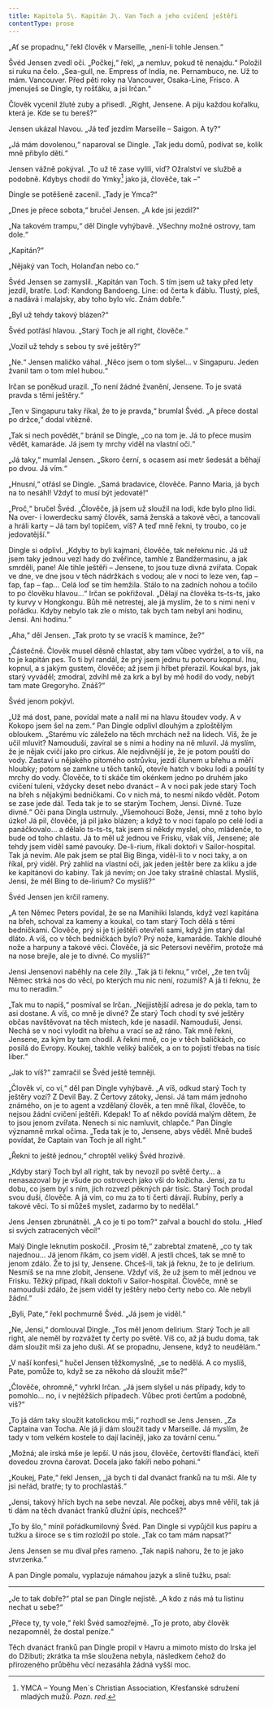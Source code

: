 ```yaml
---
title: Kapitola 5\. Kapitán J\. Van Toch a jeho cvičení ještěři
contentType: prose
---
```


<section>

„Ať se propadnu,“ řekl člověk v Marseille, „není-li tohle Jensen.“

Švéd Jensen zvedl oči. „Počkej,“ řekl, „a nemluv, pokud tě nenajdu.“ Položil si ruku na čelo. „Sea-gull, ne. Empress of India, ne. Pernambuco, ne. Už to mám. Vancouver. Před pěti roky na Vancouver, Osaka-Line, Frisco. A jmenuješ se Dingle, ty rošťáku, a jsi Irčan.“

Člověk vycenil žluté zuby a přisedl. „Right, Jensene. A piju každou kořalku, která je. Kde se tu bereš?“

Jensen ukázal hlavou. „Já teď jezdím Marseille – Saigon. A ty?“

„Já mám dovolenou,“ naparoval se Dingle. „Tak jedu domů, podívat se, kolik mně přibylo dětí.“

Jensen vážně pokýval. „To už tě zase vylili, viď? Ožralství ve službě a podobně. Kdybys chodil do Ymky[^10] jako já, člověče, tak –“

Dingle se potěšeně zacenil. „Tady je Ymca?“

„Dnes je přece sobota,“ bručel Jensen. „A kde jsi jezdil?“

„Na takovém trampu,“ děl Dingle vyhýbavě. „Všechny možné ostrovy, tam dole.“

„Kapitán?“

„Nějaký van Toch, Holanďan nebo co.“

Švéd Jensen se zamyslil. „Kapitán van Toch. S tím jsem už taky před lety jezdil, bratře. Loď: Kandong Bandoeng. Line: od čerta k ďáblu. Tlustý, pleš, a nadává i malajsky, aby toho bylo víc. Znám dobře.“

„Byl už tehdy takový blázen?“

Švéd potřásl hlavou. „Starý Toch je all right, člověče.“

„Vozil už tehdy s sebou ty své ještěry?“

„Ne.“ Jensen maličko váhal. „Něco jsem o tom slyšel… v Singapuru. Jeden žvanil tam o tom mlel hubou.“

Irčan se poněkud urazil. „To není žádné žvanění, Jensene. To je svatá pravda s těmi ještěry.“

„Ten v Singapuru taky říkal, že to je pravda,“ brumlal Švéd. „A přece dostal po držce,“ dodal vítězně.

„Tak si nech povědět,“ bránil se Dingle, „co na tom je. Já to přece musím vědět, kamaráde. Já jsem ty mrchy viděl na vlastní oči.“

„Já taky,“ mumlal Jensen. „Skoro černí, s ocasem asi metr šedesát a běhají po dvou. Já vím.“

„Hnusní,“ otřásl se Dingle. „Samá bradavice, člověče. Panno Maria, já bych na to nesáhl! Vždyť to musí být jedovaté!“

„Proč,“ bručel Švéd. „Člověče, já jsem už sloužil na lodi, kde bylo plno lidí. Na over- i lowerdecku samý člověk, samá ženská a takové věci, a tancovali a hráli karty – Já tam byl topičem, víš? A teď mně řekni, ty troubo, co je jedovatější.“

Dingle si odplivl. „Kdyby to byli kajmani, člověče, tak neřeknu nic. Já už jsem taky jednou vezl hady do zvěřince, tamhle z Bandžermasinu, a jak smrděli, pane! Ale tihle ještěři – Jensene, to jsou tuze divná zvířata. Copak ve dne, ve dne jsou v těch nádržkách s vodou; ale v noci to leze ven, ťap – ťap, ťap – ťap… Celá loď se tím hemžila. Stálo to na zadních nohou a točilo to po člověku hlavou…“ Irčan se pokřižoval. „Dělají na člověka ts-ts-ts, jako ty kurvy v Hongkongu. Bůh mě netrestej, ale já myslím, že to s nimi není v pořádku. Kdyby nebylo tak zle o místo, tak bych tam nebyl ani hodinu, Jensi. Ani hodinu.“

„Aha,“ děl Jensen. „Tak proto ty se vracíš k mamince, že?“

„Částečně. Člověk musel děsně chlastat, aby tam vůbec vydržel, a to víš, na to je kapitán pes. To ti byl randál, že prý jsem jednu tu potvoru kopnul. Inu, kopnul, a s jakým gustem, člověče; až jsem jí hřbet přerazil. Koukal bys, jak starý vyváděl; zmodral, zdvihl mě za krk a byl by mě hodil do vody, nebýt tam mate Gregoryho. Znáš?“

Švéd jenom pokývl.

„Už má dost, pane, povídal mate a nalil mi na hlavu štoudev vody. A v Kokopo jsem šel na zem.“ Pan Dingle odplivl dlouhým a zploštělým obloukem. „Starému víc záleželo na těch mrchách než na lidech. Víš, že je učil mluvit? Namouduši, zavíral se s nimi a hodiny na ně mluvil. Já myslím, že je nějak cvičí jako pro cirkus. Ale nejdivnější je, že je potom pouští do vody. Zastaví u nějakého pitomého ostrůvku, jezdí člunem u břehu a měří hloubky; potom se zamkne u těch tanků, otevře hatch v boku lodi a pouští ty mrchy do vody. Člověče, to ti skáče tím okénkem jedno po druhém jako cvičení tuleni, vždycky deset nebo dvanáct – A v noci pak jede starý Toch na břeh s nějakými bedničkami. Co v nich má, to nesmí nikdo vědět. Potom se zase jede dál. Teda tak je to se starým Tochem, Jensi. Divné. Tuze divné.“ Oči pana Dingla ustrnuly. „Všemohoucí Bože, Jensi, mně z toho bylo úzko! Já pil, člověče, já pil jako blázen; a když to v noci ťapalo po celé lodi a panáčkovalo… a dělalo ts-ts-ts, tak jsem si někdy myslel, oho, mládenče, to bude od toho chlastu. Já to měl už jednou ve Frisku, však víš, Jensene; ale tehdy jsem viděl samé pavouky. De-li-rium, říkali doktoři v Sailor-hospital. Tak já nevím. Ale pak jsem se ptal Big Binga, viděl-li to v noci taky, a on říkal, prý viděl. Prý zahlíd na vlastní oči, jak jeden ještěr bere za kliku a jde ke kapitánovi do kabiny. Tak já nevím; on Joe taky strašně chlastal. Myslíš, Jensi, že měl Bing to de-lirium? Co myslíš?“

Švéd Jensen jen krčil rameny.

„A ten Němec Peters povídal, že se na Manihiki Islands, když vezl kapitána na břeh, schoval za kameny a koukal, co tam starý Toch dělá s těmi bedničkami. Člověče, prý si je ti ještěři otevřeli sami, když jim starý dal dláto. A víš, co v těch bedničkách bylo? Prý nože, kamaráde. Takhle dlouhé nože a harpuny a takové věci. Člověče, já sic Petersovi nevěřím, protože má na nose brejle, ale je to divné. Co myslíš?“

Jensi Jensenovi naběhly na cele žíly. „Tak já ti řeknu,“ vrčel, „že ten tvůj Němec strká nos do věcí, po kterých mu nic není, rozumíš? A já ti řeknu, že mu to neradím.“

„Tak mu to napiš,“ posmíval se Irčan. „Nejjistější adresa je do pekla, tam to asi dostane. A víš, co mně je divné? Že starý Toch chodí ty své ještěry občas navštěvovat na těch místech, kde je nasadil. Namouduši, Jensi. Nechá se v noci vylodit na břehu a vrací se až ráno. Tak mně řekni, Jensene, za kým by tam chodil. A řekni mně, co je v těch balíčkách, co posílá do Evropy. Koukej, takhle veliký balíček, a on to pojistí třebas na tisíc liber.“

„Jak to víš?“ zamračil se Švéd ještě temněji.

„Člověk ví, co ví,“ děl pan Dingle vyhýbavě. „A víš, odkud starý Toch ty ještěry vozí? Z Devil Bay. Z Čertovy zátoky, Jensi. Já tam mám jednoho známého, on je to agent a vzdělaný člověk, a ten mně říkal, člověče, to nejsou žádní cvičení ještěři. Kdepak! To ať někdo povídá malým dětem, že to jsou jenom zvířata. Nenech si nic namluvit, chlapče.“ Pan Dingle významně mrkal očima. „Teda tak je to, Jensene, abys věděl. Mně budeš povídat, že Captain van Toch je all right.“

„Řekni to ještě jednou,“ chroptěl veliký Švéd hrozivě.

„Kdyby starý Toch byl all right, tak by nevozil po světě čerty… a nenasazoval by je všude po ostrovech jako vši do kožicha. Jensi, za tu dobu, co jsem byl s ním, jich rozvezl pěkných pár tisíc. Starý Toch prodal svou duši, člověče. A já vím, co mu za to ti čerti dávají. Rubíny, perly a takové věci. To si můžeš myslet, zadarmo by to nedělal.“

Jens Jensen zbrunátněl. „A co je ti po tom?“ zařval a bouchl do stolu. „Hleď si svých zatracených věcí!“

Malý Dingle leknutím poskočil. „Prosím tě,“ zabrebtal zmateně, „co ty tak najednou… Já jenom říkám, co jsem viděl. A jestli chceš, tak se mně to jenom zdálo. Že to jsi ty, Jensene. Chceš-li, tak já řeknu, že to je delirium. Nesmíš se na mne zlobit, Jensene. Vždyť víš, že už jsem to měl jednou ve Frisku. Těžký případ, říkali doktoři v Sailor-hospital. Člověče, mně se namouduši zdálo, že jsem viděl ty ještěry nebo čerty nebo co. Ale nebyli žádní.“

„Byli, Pate,“ řekl pochmurně Švéd. „Já jsem je viděl.“

„Ne, Jensi,“ domlouval Dingle. „Tos měl jenom delirium. Starý Toch je all right, ale neměl by rozvážet ty čerty po světě. Víš co, až já budu doma, tak dám sloužit mši za jeho duši. Ať se propadnu, Jensene, když to neudělám.“

„V naší konfesi,“ hučel Jensen těžkomyslně, „se to nedělá. A co myslíš, Pate, pomůže to, když se za někoho dá sloužit mše?“

„Člověče, ohromně,“ vyhrkl Irčan. „Já jsem slyšel u nás případy, kdy to pomohlo… no, i v nejtěžších případech. Vůbec proti čertům a podobně, víš?“

„To já dám taky sloužit katolickou mši,“ rozhodl se Jens Jensen. „Za Captaina van Tocha. Ale já ji dám sloužit tady v Marseille. Já myslím, že tady v tom velkém kostele to dají laciněji, jako za tovární cenu.“

„Možná; ale irská mše je lepší. U nás jsou, člověče, čertovští flanďáci, kteří dovedou zrovna čarovat. Docela jako fakíři nebo pohani.“

„Koukej, Pate,“ řekl Jensen, „já bych ti dal dvanáct franků na tu mši. Ale ty jsi neřád, bratře; ty to prochlastáš.“

„Jensi, takový hřích bych na sebe nevzal. Ale počkej, abys mně věřil, tak já ti dám na těch dvanáct franků dlužní úpis, nechceš?“

„To by šlo,“ mínil pořádkumilovný Švéd. Pan Dingle si vypůjčil kus papíru a tužku a široce se s tím rozložil po stole. „Tak co tam mám napsat?“

Jens Jensen se mu díval přes rameno. „Tak napiš nahoru, že to je jako stvrzenka.“

A pan Dingle pomalu, vyplazuje námahou jazyk a slině tužku, psal:

* * *

„Je to tak dobře?“ ptal se pan Dingle nejistě. „A kdo z nás má tu listinu nechat u sebe?“

„Přece ty, ty vole,“ řekl Švéd samozřejmě. „To je proto, aby člověk nezapomněl, že dostal peníze.“

Těch dvanáct franků pan Dingle propil v Havru a mimoto místo do Irska jel do Džibuti; zkrátka ta mše sloužena nebyla, následkem čehož do přirozeného průběhu věcí nezasáhla žádná vyšší moc.

</section>

[^1]: Dubbeltje – drobná holandská mince. _Pozn. red_.

[^2]: Kampong – malajská vesnice s tržištěm. _Pozn. red_.

[^3]: Toddy – palmové víno. _Pozn. red_.

[^4]: Bedřich Golombek (1901–1961), čes. novinář a prozaik. _Pozn. red_.

[^5]: Edvard Valenta (1901–1978), čes. spisovatel a publicista. _Pozn. red_.

[^6]: Jan Eskymo Welzl (1848–1948), čes. cestovatel, vynálezce a dobrodruh. _Pozn. red_.

[^7]: Lambrekýny (hol.) – závěsy na okna a dveře. _Pozn. red_.

[^8]: Pozamentérie – pásková textilie určená k dekoraci. _Pozn. red_.

[^9]: Bezoár – usazenina v útrobách některých savců považovaná za léčivý prostředek. _Pozn. red_.

[^10]: YMCA – Young Men´s Christian Association, Křesťanské sdružení mladých mužů. _Pozn. red_.

[^11]: Schillerův rytíř – odkaz na baladu _Rukavička_ Friedricha Schillera. _Pozn. red_.

[^12]: Trader Horn – ve své době populární americký film o obchodníkovi Hornovi a jeho cestě do Afriky. _Pozn. red_.

[^13]: Reptilia (lat.) – plazi. _Pozn. red_.

[^14]: Nereidky – mořské víly. _Pozn. red_.

[^15]: Pelagiál – vody osídlené planktonem. _Pozn. red_.

[^16]: „Zázrační“ koně z chovu něm. podnikatele Kralle, kteří údajně uměli počítat a výsledky oznamovali údery kopyt. _Pozn. red_.

[^17]: Mae West – amer. herečka, sex-symbol 30. let. 20. stol. _Pozn. red_.

[^18]: V praxi, v akci. _Pozn. red_.

[^19]: Lemurie – bájný světadíl (podobně jako Atlantida), měl se rozkládat v Indickém oceánu. _Pozn. red_.

[^20]: Zábava, rozptýlení. _Pozn. red_.

[^21]: Využití, zneužití. _Pozn. red_.

[^22]: Pojištění. _Pozn. red_.

[^23]: Živočich pracující, vyrábějící. _Pozn. red_.

[^24]: Mlok a německý národ. _Pozn. red_.

[^25]: Vývoj obojživelníků za fašismu. _Pozn. red_.

[^26]: Trade Unie – zaměstnanecké odbory. _Pozn. red_.

[^27]: Barkasa – člun sloužící zejména pro dopravu mezi kotvící lodí a břehem. _Pozn. red_.

[^28]: Je to podivín. _Pozn. red_.

[^29]: Zpráva o tělesných schopnostech Mloků. _Pozn. red_.

[^30]: Xeróza (řec.) – chorobná suchost. _Pozn. red_.

[^31]: François Coppé (1842–1908), franc. básník. _Pozn. red_.

[^32]: Basic English – jazyk se zásobou 850 slov, který byl vytvořen v roce 1929. _Pozn. red_.

[^33]: Ušlechtilý jazyk latinský. _Pozn. red_.

[^34]: Svět pozemský. _Pozn. red_.

[^35]: Měnový systém založený na dvou drahých kovech, na zlatě a stříbře. _Pozn. red_.

[^36]: Právě tím. _Pozn. red_.

[^37]: Podivuhodná díla boží. _Pozn. red_.

[^38]: Monismus (řec.) – filozofická koncepce, podle níž je základem všeho jediná podstata. _Pozn. red_.

[^39]: Mloci, pryč se Židy! _Pozn. red_.

[^40]: Hej, vy, … co tady hledáte? _Pozn. red_.

[^41]: Starosta a poslanec. _Pozn. red_.

[^42]: Auspicie – výhlídka, naděje. _Pozn. red_.

[^43]: Ženerózní (z franc.) – velkodušný, šlechetný. _Pozn. red_.

[^44]: Chudáček, … on je tak ošklivý! _Pozn. red_.

[^45]: Lac Léman – Ženevské jezero. _Pozn. red_.

[^46]: Mikádo/správně mikado (jap.) – titul jap. císařů. _Pozn. red_.

[^47]: Flibustýrský – pirátský. _Pozn. red_.

[^48]: Torpédoborec. _Pozn. red_.

[^49]: Konflagrace – vzplanutí, vypuknutí (zde války). _Pozn. red_.

[^50]: Kombatant (franc.) – vojín s bojovým posláním. _Pozn. red_.

[^51]: Berta – dělo. _Pozn. red_.

[^52]: Takových úspěchů dosahují jen němečtí mloci. _Pozn. red_.

[^53]: Zánik lidstva. _Pozn. red_.

[^54]: Abyssal/abysál (řec.) – označení pro nejhlubší dno oceánu nebo hlubokých jezer. _Pozn. red_.

[^55]: Mene tekel (aram.) – napomenutí, jímž byl údajně babylonskému králi Balsazarovi předpovězen pád jeho říše; přeneseně výstraha, varování. _Pozn. red_.

[^56]: Mediokrita (lat.) – prostřednost. _Pozn. red_.

[^57]: Wady/vádí (arab.) – vyschlá koryta řek, naplněná vodou jen v určitých ročních obdobích. _Pozn. red_.

[^58]: Dossier – desky na listiny, svazek listin. _Pozn. red_.

[^59]: Árie z opery J. Offenbacha Hoffmannovy povídky, pův. píseň benátských gondoliérů. _Pozn. red_.

[^60]: Kris – dýka s vlnkovitým ostřím. _Pozn. red_.
